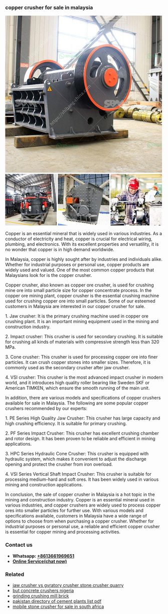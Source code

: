 <h3>copper crusher for sale in malaysia</h3><img src='1702953065.jpg' alt=''><p>Copper is an essential mineral that is widely used in various industries. As a conductor of electricity and heat, copper is crucial for electrical wiring, plumbing, and electronics. With its excellent properties and versatility, it is no wonder that copper is in high demand worldwide.</p><p>In Malaysia, copper is highly sought after by industries and individuals alike. Whether for industrial purposes or personal use, copper products are widely used and valued. One of the most common copper products that Malaysians look for is the copper crusher.</p><p>Copper crusher, also known as copper ore crusher, is used for crushing mine ore into small particle size for copper concentrate process. In the copper ore mining plant, copper crusher is the essential crushing machine used for crushing copper ore into small particles. Some of our esteemed customers in Malaysia are interested in our copper crusher for sale.</p><p>1. Jaw crusher: It is the primary crushing machine used in copper ore crushing plant. It is an important mining equipment used in the mining and construction industry.</p><p>2. Impact crusher: This crusher is used for secondary crushing. It is suitable for crushing all kinds of materials with compressive strength less than 320 MPa.</p><p>3. Cone crusher: This crusher is used for processing copper ore into finer particles. It can crush copper stones into smaller sizes. Therefore, it is commonly used as the secondary crusher after jaw crusher.</p><p>4. VSI crusher: This crusher is the most advanced impact crusher in modern world, and it introduces high quality roller bearing like Sweden SKF or American TIMKEN, which ensure the smooth running of the main unit.</p><p>In addition, there are various models and specifications of copper crushers available for sale in Malaysia. The following are some popular copper crushers recommended by our experts:</p><p>1. PE Series High Quality Jaw Crusher: This crusher has large capacity and high crushing efficiency. It is suitable for primary crushing.</p><p>2. PF Series Impact Crusher: This crusher has excellent crushing chamber and rotor design. It has been proven to be reliable and efficient in mining applications.</p><p>3. HPC Series Hydraulic Cone Crusher: This crusher is equipped with hydraulic system, which makes it convenient to adjust the discharge opening and protect the crusher from iron overload.</p><p>4. VSI Series Vertical Shaft Impact Crusher: This crusher is suitable for processing medium-hard and soft ores. It has been widely used in various mining and construction applications.</p><p>In conclusion, the sale of copper crusher in Malaysia is a hot topic in the mining and construction industry. Copper is an essential mineral used in various industries, and copper crushers are widely used to process copper ores into smaller particles for further use. With various models and specifications available, customers in Malaysia have a wide range of options to choose from when purchasing a copper crusher. Whether for industrial purposes or personal use, a reliable and efficient copper crusher is essential for copper mining and processing activities.</p><h3>Contact us</h3><ul><li><strong>Whatsapp:&nbsp;<a href="https://wa.me/8613661969651">+8613661969651</a></strong></li><li><a href="https://swt.shibang-china.com/?git&amp;zhl&amp;copper crusher for sale in malaysia"><strong>Online Service(chat now)</strong></a></li></ul><h3>Related</h3><ul><li><a href='jaw crusher vs gyratory crusher stone crusher quarry.md'>jaw crusher vs gyratory crusher stone crusher quarry</a></li><li><a href='but concrete crushers nigeria.md'>but concrete crushers nigeria</a></li><li><a href='grinding crushing mill brick.md'>grinding crushing mill brick</a></li><li><a href='pakistan directory of cement plants list pdf.md'>pakistan directory of cement plants list pdf</a></li><li><a href='mobile stone crusher for sale in south africa.md'>mobile stone crusher for sale in south africa</a></li></ul>